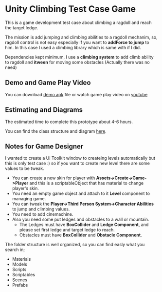 # Unity Climbing Test Case Game
This is a game development test case about climbing a ragdoll and reach the target ledge. 

The mission is add jumping and climbing abilities to a ragdoll mechanim, so, ragdoll control is not easy especially if you want to **addForce to jump** to him. In this case I used a climbing library which is same with if I did. 

Dependencies kept minimum, I use a **climbing system** to add climb ability to ragdoll and **itween** for moving some obstacles (Actually there was no need)

## Demo and Game Play Video



You can download [demo apk](https://github.com/burakozturk16/climbing-unity-game-test-case/blob/main/Informations/DemoClimb.apk) file or watch game play video on [youtube](https://www.youtube.com/watch?v=216aCJqN6F0)

## Estimating and Diagrams

The estimated time to complete this prototype about 4-6 hours.

You can find the class structure and diagram [here](https://github.com/burakozturk16/climbing-unity-game-test-case/blob/main/Informations/diagram.pdf).

## Notes for Game Designer

I wanted to create a UI Toolkit window to createing levels automatically but this is only test case :) so if you want to create new level there are some values to be tweak.

- You can create a new skin for player with **Assets->Create->Game->Player** and this is a scriptableObject that has material to change player's skin.
- You need an empty game object and attach to it **Level** component to managing game.
- You can tweak the **Player->Third Person System->Character Abilities** to jump and climbing values.
- You need to add cinemachine.
- Also you need some put ledges and obstacles to a wall or mountain.
  -  The Ledges must have **BoxCollider** and **Ledge Component**, and please set first ledge and target ledge to reach.
  -  Obstacles must have **BoxCollider** and **Obstacle Component**.

The folder structure is well organized, so you can find easly what you search in; 
- Materials
- Models
- Scripts
- Scriptables
- Scenes
- Prefabs
